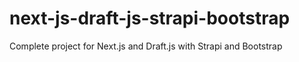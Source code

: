 # next-js-draft-js-strapi-bootstrap
Complete project for Next.js and Draft.js with Strapi and Bootstrap
